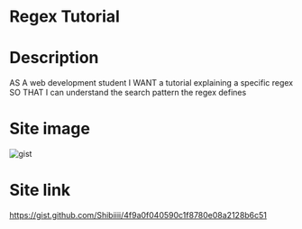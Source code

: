 # Regex Tutorial

# Description
AS A web development student
I WANT a tutorial explaining a specific regex
SO THAT I can understand the search pattern the regex defines

# Site image
![gist](https://github.com/Shibiiii/Regex-tutorial/assets/145889222/ab4e6b6e-d2b0-4940-bdf9-7689e2c6a6e5)

# Site link
https://gist.github.com/Shibiiii/4f9a0f040590c1f8780e08a2128b6c51
